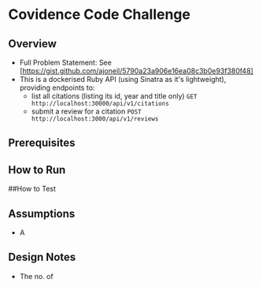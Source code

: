 # Covidence Code Challenge

## Overview

* Full Problem Statement: See [https://gist.github.com/ajoneil/5790a23a906e16ea08c3b0e93f380f48]
* This is a dockerised Ruby API (using Sinatra as it's lightweight), providing endpoints to:
  * list all citations (listing its id, year and title only)
  ```GET http://localhost:30000/api/v1/citations```
  * submit a review for a citation
  ```POST http://localhost:3000/api/v1/reviews ```
  
## Prerequisites
  
## How to Run

##How to Test

## Assumptions

* A

## Design Notes

* The no. of 